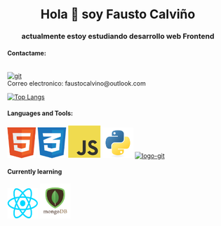 <h1 align="center">Hola 👋 soy Fausto Calviño</h1>
<h3 align="center">actualmente estoy estudiando desarrollo web Frontend</h3>

<h4>Contactame:</h4>
<br>
<a href="https://www.linkedin.com/in/faustocalvinio" target="_blank" rel="noreferrer"><img src="https://logodownload.org/wp-content/uploads/2019/03/linkedin-logo.png" alt="git" width="120" height="30"/></a>
<br>
Correo electronico: faustocalvino@outlook.com
<br>

[![Top Langs](https://github-readme-stats.vercel.app/api/top-langs/?username=faustocalvini&layout=compact)](https://github.com/faustocalvinio?tab=repositories)
<h4 align="left">Languages and Tools:</h3>
<p align="left"> 
<a href="https://www.w3.org/html/" target="_blank" rel="noreferrer"><img src="https://github.com/faustocalvinio/faustocalvinio/blob/main/assets/html5-logo.png?raw=true" alt="logo-html5" width="65" height="70"/></a>
<a href="https://www.w3schools.com/css/" target="_blank" rel="noreferrer"><img src="https://github.com/faustocalvinio/faustocalvinio/blob/main/assets/css-logo.png?raw=true" alt="logo-css3" width="65" height="70"/></a>
<a href="https://developer.mozilla.org/en-US/docs/Web/JavaScript" target="_blank" rel="noreferrer"><img src="https://raw.githubusercontent.com/devicons/devicon/master/icons/javascript/javascript-original.svg" alt="logo-javascript" width="75" height="75"/></a>
<a href="https://www.python.org" target="_blank" rel="noreferrer"><img src="https://raw.githubusercontent.com/devicons/devicon/master/icons/python/python-original.svg" alt="logo-python" width="70" height="70"/></a>
<a href="https://git-scm.com" target="_blank" rel="noreferrer"><img src="https://git-scm.com/images/logos/downloads/Git-Logo-White.png" alt="logo-git" width="160" height="70"/></a>
</p>
<h4 align="left">Currently learning</h4>
<p align="left">
<a href="https://reactjs.org" target="_blank" rel="noreferrer"><img src="https://github.com/faustocalvinio/faustocalvinio/blob/main/assets/react-logo.png?raw=true" alt="html5" width="70" height="70"/></a>
<a href="https://www.mongodb.com" target="_blank" rel="noreferrer"><img src="https://github.com/faustocalvinio/faustocalvinio/blob/main/assets/mongodb.png?raw=true" alt="logo-mongodb" width="70" height="80"/></a>
</p>
